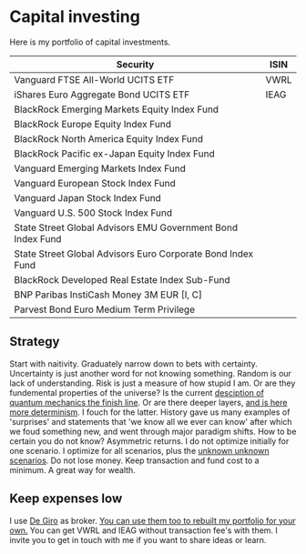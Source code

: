 # Capital investing
Here is my portfolio of capital investments.

| Security  | ISIN
| --------- | -------
| Vanguard FTSE All-World UCITS ETF | VWRL
| iShares Euro Aggregate Bond UCITS ETF | IEAG
| BlackRock Emerging Markets Equity Index Fund |
| BlackRock Europe Equity Index Fund |
| BlackRock North America Equity Index Fund |
| BlackRock Pacific ex-Japan Equity Index Fund |
| Vanguard Emerging Markets Index Fund |
| Vanguard European Stock Index Fund |
| Vanguard Japan Stock Index Fund |
| Vanguard U.S. 500 Stock Index Fund |
| State Street Global Advisors EMU Government Bond Index Fund |
| State Street Global Advisors Euro Corporate Bond Index Fund |
| BlackRock Developed Real Estate Index Sub-Fund |
| BNP Paribas InstiCash Money 3M EUR [I, C] |
| Parvest Bond Euro Medium Term Privilege |

## Strategy
Start with naitivity. Graduately narrow down to bets with certainty. Uncertainty is just another word for not knowing something. Random is our lack of understanding. Risk is just a measure of how stupid I am. Or are they fundemental properties of the universe? Is the current [desciption of quantum mechanics the finish line](https://en.wikipedia.org/wiki/Interpretations_of_quantum_mechanics#Comparison). Or are there deeper layers, [and is here more determinism](https://en.wikipedia.org/wiki/Hidden-variable_theory). I fouch for the latter. History gave us many examples of 'surprises' and statements that 'we know all we ever can know' after which we foud something new, and went through major paradigm shifts. How to be certain you do not know? Asymmetric returns. I do not optimize initially for one scenario. I optimize for all scenarios, plus the [unknown unknown scenarios](https://en.wikipedia.org/wiki/Knightian_uncertainty). Do not lose money. Keep transaction and fund cost to a minimum. A great way for wealth.

## Keep expenses low
I use [De Giro](https://www.degiro.nl/start-met-beleggen.html?id=B76B3F01&referral_name=M.T.%20Alderliefste&utm_source=mgm) as broker. [You can use them too to rebuilt my portfolio for your own.](https://www.degiro.nl/start-met-beleggen.html?id=B76B3F01&referral_name=M.T.%20Alderliefste&utm_source=mgm) You can get VWRL and IEAG without transaction fee's with them. I invite you to get in touch with me if you want to share ideas or learn.